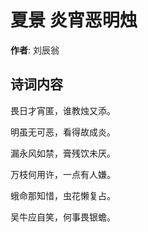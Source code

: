 # 夏景 炎宵恶明烛

**作者**: 刘辰翁

## 诗词内容

畏日才宵匿，谁教烛又添。

明虽无可恶，看得故成炎。

漏永风如禁，膏残饮未厌。

万枝何用许，一点有人嫌。

蛾命那知惜，虫花懒复占。

吴牛应自笑，何事畏银蟾。

